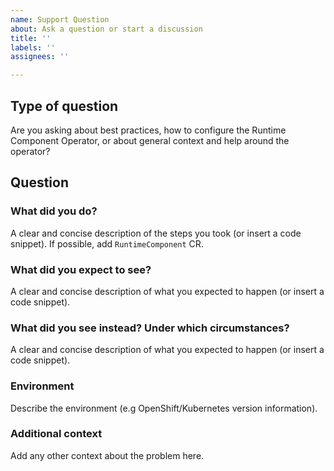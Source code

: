 ```yaml
---
name: Support Question
about: Ask a question or start a discussion
title: ''
labels: ''
assignees: ''

---
```


## Type of question

Are you asking about best practices, how to configure the Runtime Component Operator, or about general context and help around the operator?

## Question

### What did you do?

A clear and concise description of the steps you took (or insert a code snippet). If possible, add `RuntimeComponent` CR.

### What did you expect to see?

A clear and concise description of what you expected to happen (or insert a code snippet).

### What did you see instead? Under which circumstances?

A clear and concise description of what you expected to happen (or insert a code snippet).

### Environment

Describe the environment (e.g OpenShift/Kubernetes version information).

### Additional context

Add any other context about the problem here.
